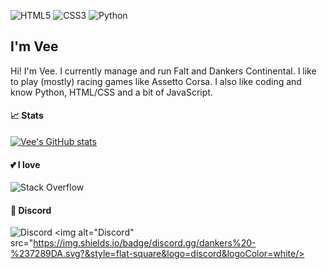 <img alt="HTML5" src="https://img.shields.io/badge/html5%20-%23E34F26.svg?&style=for-the-badge&logo=html5&logoColor=white"/> <img alt="CSS3" src="https://img.shields.io/badge/css3%20-%231572B6.svg?&style=for-the-badge&logo=css3&logoColor=white"/> <img alt="Python" src="https://img.shields.io/badge/python%20-%2314354C.svg?&style=for-the-badge&logo=python&logoColor=white"/>

## I'm Vee

Hi! I'm Vee. I currently manage and run Falt and Dankers Continental. I like to play (mostly) racing games like Assetto Corsa. I also like coding and know Python, HTML/CSS and a bit of JavaScript.

#### 📈 Stats  

[![Vee's GitHub stats](https://github-readme-stats.vercel.app/api?username=vee-git&count_private=true&theme=nightowl)](https://github.com/anuraghazra/github-readme-stats)

#### 💕 I love 
<img alt="Stack Overflow" src="https://img.shields.io/badge/-Stack%20overflow-FE7A16?style=flat-square&logo=stack-overflow&logoColor=white"/> 

#### 💬 Discord
<img alt="Discord" src="https://img.shields.io/badge/invite.falt.ml%20-%237289DA.svg?&style=flat-square&logo=discord&logoColor=white"/> <img alt="Discord" src="https://img.shields.io/badge/discord.gg/dankers%20-%237289DA.svg?&style=flat-square&logo=discord&logoColor=white/>
